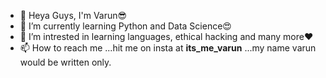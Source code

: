 - 👋 Heya Guys, I'm Varun😎
- 👀 I’m currently learning Python and Data Science😍
- 🌱 I’m intrested in learning languages, ethical hacking and many more❤️
- 📫 How to reach me ...hit me on insta at __its_me_varun__ ...my name varun would be written only. 

<!---
SandeepVarun/SandeepVarun is a ✨ special ✨ repository because its `README.md` (this file) appears on your GitHub profile.
You can click the Preview link to take a look at your changes.
--->
